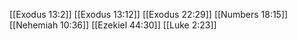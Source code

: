[[Exodus 13:2]]
[[Exodus 13:12]]
[[Exodus 22:29]]
[[Numbers 18:15]]
[[Nehemiah 10:36]]
[[Ezekiel 44:30]]
[[Luke 2:23]]
